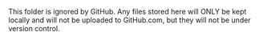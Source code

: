 This folder is ignored by GitHub. Any files stored here will ONLY be kept locally and will not be uploaded to GitHub.com, but they will not be under version control. 